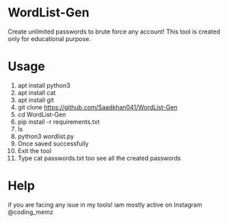 # WordList-Gen
Create unlimited passwords to brute force any account! This tool is created only for educational purpose.

# Usage
1. apt install python3
2. apt install cat
3. apt install git
4. git clone https://github.com/Saadkhan041/WordList-Gen
5. cd WordList-Gen
6. pip install -r requirements.txt
7. ls
8. python3 wordlist.py
9. Once saved successfully
10. Exit the tool
11. Type cat passwords.txt too see all the created passwords

# Help
if you are facing any isue in my tools! iam mostly active on Instagram @coding_memz
